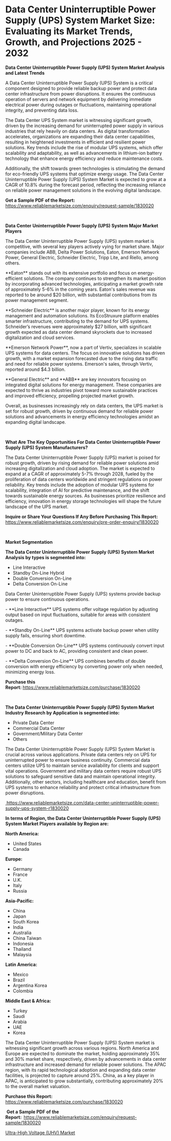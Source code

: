 <p><h1>Data Center Uninterruptible Power Supply (UPS) System Market Size: Evaluating its Market Trends, Growth, and Projections 2025 - 2032</h1></p><p><strong>Data Center Uninterruptible Power Supply (UPS) System Market Analysis and Latest Trends</strong></p>
<p><p>A Data Center Uninterruptible Power Supply (UPS) System is a critical component designed to provide reliable backup power and protect data center infrastructure from power disruptions. It ensures the continuous operation of servers and network equipment by delivering immediate electrical power during outages or fluctuations, maintaining operational integrity, and preventing data loss.</p><p>The Data Center UPS System market is witnessing significant growth, driven by the increasing demand for uninterrupted power supply in various industries that rely heavily on data centers. As digital transformation accelerates, organizations are expanding their data center capabilities, resulting in heightened investments in efficient and resilient power solutions. Key trends include the rise of modular UPS systems, which offer scalability and adaptability, as well as advancements in lithium-ion battery technology that enhance energy efficiency and reduce maintenance costs.</p><p>Additionally, the shift towards green technologies is stimulating the demand for eco-friendly UPS systems that optimize energy usage. The Data Center Uninterruptible Power Supply (UPS) System Market is expected to grow at a CAGR of 10.8% during the forecast period, reflecting the increasing reliance on reliable power management solutions in the evolving digital landscape.</p></p>
<p><strong>Get a Sample PDF of the Report:&nbsp;</strong> <a href="https://www.reliablemarketsize.com/enquiry/request-sample/1830020?utm_campaign=2485&utm_medium=2&utm_source=Github&utm_content=ia&utm_term=14022025&utm_id=data-center-uninterruptible-power-supply-ups-system">https://www.reliablemarketsize.com/enquiry/request-sample/1830020</a></p>
<p>&nbsp;</p>
<p><strong>Data Center Uninterruptible Power Supply (UPS) System Major Market Players</strong></p>
<p><p>The Data Center Uninterruptible Power Supply (UPS) system market is competitive, with several key players actively vying for market share. Major companies include ABB, Delta Power Solutions, Eaton, Emerson Network Power, General Electric, Schneider Electric, Tripp Lite, and Riello, among others.</p><p>**Eaton** stands out with its extensive portfolio and focus on energy-efficient solutions. The company continues to strengthen its market position by incorporating advanced technologies, anticipating a market growth rate of approximately 5-6% in the coming years. Eaton's sales revenue was reported to be around $20 billion, with substantial contributions from its power management segment.</p><p>**Schneider Electric** is another major player, known for its energy management and automation solutions. Its EcoStruxure platform enables smarter infrastructure, contributing to the demand for UPS systems. Schneider’s revenues were approximately $27 billion, with significant growth expected as data center demand skyrockets due to increased digitalization and cloud services.</p><p>**Emerson Network Power**, now a part of Vertiv, specializes in scalable UPS systems for data centers. The focus on innovative solutions has driven growth, with a market expansion forecasted due to the rising data traffic and need for reliable power systems. Emerson's sales, through Vertiv, reported around $4.3 billion.</p><p>**General Electric** and **ABB** are key innovators focusing on integrated digital solutions for energy management. These companies are expected to thrive as industries pivot toward more sustainable practices and improved efficiency, propelling projected market growth.</p><p>Overall, as businesses increasingly rely on data centers, the UPS market is set for robust growth, driven by continuous demand for reliable power solutions and advancements in energy efficiency technologies amidst an expanding digital landscape.</p></p>
<p>&nbsp;</p>
<p><strong>What Are The Key Opportunities For Data Center Uninterruptible Power Supply (UPS) System Manufacturers?</strong></p>
<p><p>The Data Center Uninterruptible Power Supply (UPS) market is poised for robust growth, driven by rising demand for reliable power solutions amid increasing digitalization and cloud adoption. The market is expected to expand at a CAGR of approximately 5-7% through 2028, fueled by the proliferation of data centers worldwide and stringent regulations on power reliability. Key trends include the adoption of modular UPS systems for scalability, integration of AI for predictive maintenance, and the shift towards sustainable energy sources. As businesses prioritize resilience and efficiency, innovation in energy storage technologies will shape the future landscape of the UPS market.</p></p>
<p><strong>Inquire or Share Your Questions If Any Before Purchasing This Report:</strong> <a href="https://www.reliablemarketsize.com/enquiry/pre-order-enquiry/1830020?utm_campaign=2485&utm_medium=2&utm_source=Github&utm_content=ia&utm_term=14022025&utm_id=data-center-uninterruptible-power-supply-ups-system">https://www.reliablemarketsize.com/enquiry/pre-order-enquiry/1830020</a></p>
<p>&nbsp;</p>
<p><strong>Market Segmentation</strong></p>
<p><strong>The Data Center Uninterruptible Power Supply (UPS) System Market Analysis by types is segmented into:</strong></p>
<p><ul><li>Line Interactive</li><li>Standby On-Line Hybrid</li><li>Double Conversion On-Line</li><li>Delta Conversion On-Line</li></ul></p>
<p><p>Data Center Uninterruptible Power Supply (UPS) systems provide backup power to ensure continuous operations. </p><p>- **Line Interactive** UPS systems offer voltage regulation by adjusting output based on input fluctuations, suitable for areas with consistent outages.</p><p>  </p><p>- **Standby On-Line** UPS systems activate backup power when utility supply fails, ensuring short downtime.</p><p>- **Double Conversion On-Line** UPS systems continuously convert input power to DC and back to AC, providing consistent and clean power.</p><p>- **Delta Conversion On-Line** UPS combines benefits of double conversion with energy efficiency by converting power only when needed, minimizing energy loss.</p></p>
<p><strong>Purchase this Report:&nbsp;</strong><a href="https://www.reliablemarketsize.com/purchase/1830020?utm_campaign=2485&utm_medium=2&utm_source=Github&utm_content=ia&utm_term=14022025&utm_id=data-center-uninterruptible-power-supply-ups-system">https://www.reliablemarketsize.com/purchase/1830020</a></p>
<p>&nbsp;</p>
<p><strong>The Data Center Uninterruptible Power Supply (UPS) System Market Industry Research by Application is segmented into:</strong></p>
<p><ul><li>Private Data Center</li><li>Commercial Data Center</li><li>Government/Military Data Center</li><li>Others</li></ul></p>
<p><p>The Data Center Uninterruptible Power Supply (UPS) System Market is crucial across various applications. Private data centers rely on UPS for uninterrupted power to ensure business continuity. Commercial data centers utilize UPS to maintain service availability for clients and support vital operations. Government and military data centers require robust UPS solutions to safeguard sensitive data and maintain operational integrity. Additionally, other sectors, including healthcare and education, benefit from UPS systems to enhance reliability and protect critical infrastructure from power disruptions.</p></p>
<p><a href="https://www.reliablemarketsize.com/data-center-uninterruptible-power-supply-ups-system-r1830020?utm_campaign=2485&utm_medium=2&utm_source=Github&utm_content=ia&utm_term=14022025&utm_id=data-center-uninterruptible-power-supply-ups-system">&nbsp;https://www.reliablemarketsize.com/data-center-uninterruptible-power-supply-ups-system-r1830020</a></p>
<p><strong>In terms of Region, the Data Center Uninterruptible Power Supply (UPS) System Market Players available by Region are:</strong></p>
<p>
    <p> <strong> North America: </strong>
        <ul>
            <li>United States</li>
            <li>Canada</li>
        </ul>
        </p> 
    <p> <strong> Europe: </strong>
        <ul>
            <li>Germany</li>
            <li>France</li>
            <li>U.K.</li>
            <li>Italy</li>
            <li>Russia</li>
        </ul>
        </p> 
    <p> <strong> Asia-Pacific: </strong>
        <ul>
            <li>China</li>
            <li>Japan</li>
            <li>South Korea</li>
            <li>India</li>
            <li>Australia</li>
            <li>China Taiwan</li>
            <li>Indonesia</li>
            <li>Thailand</li>
            <li>Malaysia</li>
        </ul>
        </p> 
    <p> <strong> Latin America: </strong>
        <ul>
            <li>Mexico</li>
            <li>Brazil</li>
            <li>Argentina Korea</li>
            <li>Colombia</li>
        </ul>
        </p> 
    <p> <strong> Middle East & Africa: </strong>
        <ul>
            <li>Turkey</li>
            <li>Saudi</li>
            <li>Arabia</li>
            <li>UAE</li>
            <li>Korea</li>
        </ul>
    </p>
    </p>
<p><p>The Data Center Uninterruptible Power Supply (UPS) System market is witnessing significant growth across various regions. North America and Europe are expected to dominate the market, holding approximately 35% and 30% market share, respectively, driven by advancements in data center infrastructure and increased demand for reliable power solutions. The APAC region, with its rapid technological adoption and expanding data center facilities, is projected to capture around 25%. China, as a key player in APAC, is anticipated to grow substantially, contributing approximately 20% to the overall market valuation.</p></p>
<p><strong>Purchase this Report: </strong><a href="https://www.reliablemarketsize.com/purchase/1830020?utm_campaign=2485&utm_medium=2&utm_source=Github&utm_content=ia&utm_term=14022025&utm_id=data-center-uninterruptible-power-supply-ups-system">https://www.reliablemarketsize.com/purchase/1830020</a></p>
<p>&nbsp;<strong>Get a Sample PDF of the Report:&nbsp;&nbsp;</strong><a href="https://www.reliablemarketsize.com/enquiry/request-sample/1830020?utm_campaign=2485&utm_medium=2&utm_source=Github&utm_content=ia&utm_term=14022025&utm_id=data-center-uninterruptible-power-supply-ups-system">https://www.reliablemarketsize.com/enquiry/request-sample/1830020</a></p>
<p><strong></strong></p>
<p><p><a href="https://github.com/tamiaknaub6/Market-Research-Report-List-1/blob/main/ultra-high-voltage-uhv-market.md?utm_campaign=2485&utm_medium=2&utm_source=Github&utm_content=ia&utm_term=14022025&utm_id=data-center-uninterruptible-power-supply-ups-system">Ultra-High Voltage (UHV) Market</a></p></p>